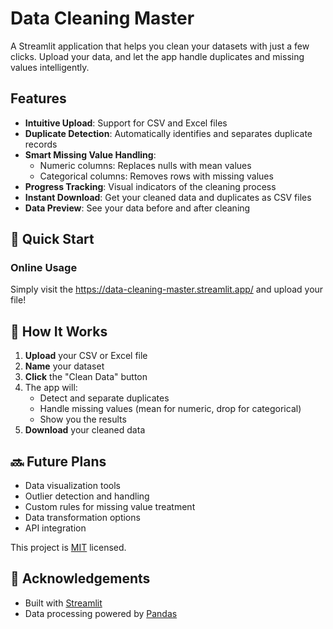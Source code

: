 # Data Cleaning Master

A Streamlit application that helps you clean your datasets with just a few clicks. Upload your data, and let the app handle duplicates and missing values intelligently.

## Features

- **Intuitive Upload**: Support for CSV and Excel files
- **Duplicate Detection**: Automatically identifies and separates duplicate records
- **Smart Missing Value Handling**:
  - Numeric columns: Replaces nulls with mean values
  - Categorical columns: Removes rows with missing values
- **Progress Tracking**: Visual indicators of the cleaning process
- **Instant Download**: Get your cleaned data and duplicates as CSV files
- **Data Preview**: See your data before and after cleaning

## 🚀 Quick Start

### Online Usage
Simply visit the https://data-cleaning-master.streamlit.app/ and upload your file!

## 🔧 How It Works

1. **Upload** your CSV or Excel file
2. **Name** your dataset
3. **Click** the "Clean Data" button
4. The app will:
   - Detect and separate duplicates
   - Handle missing values (mean for numeric, drop for categorical)
   - Show you the results
5. **Download** your cleaned data

## 🔜 Future Plans

- Data visualization tools
- Outlier detection and handling
- Custom rules for missing value treatment
- Data transformation options
- API integration


This project is [MIT](LICENSE) licensed.

## 👏 Acknowledgements

- Built with [Streamlit](https://streamlit.io/)
- Data processing powered by [Pandas](https://pandas.pydata.org/)
